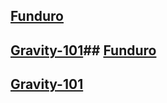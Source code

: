 ## [Funduro](https://mb-otago.github.io/Event-Results/2018/Funduro/index.html)
## [Gravity-101](https://mb-otago.github.io/Event-Results/2018/Gravity-101)## [Funduro](https://mb-otago.github.io/Event-Results/2018/Funduro/)
## [Gravity-101](https://mb-otago.github.io/Event-Results/2018/Gravity-101/)